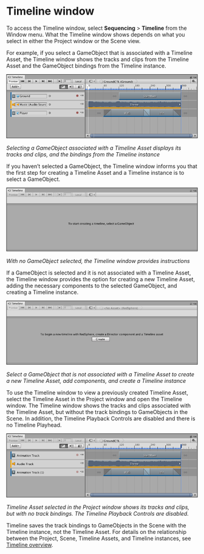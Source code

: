 # Timeline window

To access the Timeline window, select **Sequencing** &gt; **Timeline** from the Window menu. What the Timeline window
shows depends on what you select in either the Project window or the Scene view.

For example, if you select a GameObject that is associated with a Timeline Asset, the Timeline window shows the tracks
and clips from the Timeline Asset and the GameObject bindings from the Timeline instance.

![Selecting a GameObject associated with a Timeline Asset displays its tracks and clips, and the bindings from the Timeline instance](images/timeline_editor_bindings.png)

_Selecting a GameObject associated with a Timeline Asset displays its tracks and clips, and the bindings from the
Timeline instance_

If you haven’t selected a GameObject, the Timeline window informs you that the first step for creating a Timeline Asset
and a Timeline instance is to select a GameObject.

![With no GameObject selected, the Timeline window provides instructions](images/timeline_editor_to_start.png)

_With no GameObject selected, the Timeline window provides instructions_

If a GameObject is selected and it is not associated with a Timeline Asset, the Timeline window provides the option for
creating a new Timeline Asset, adding the necessary components to the selected GameObject, and creating a Timeline
instance.

![Select a GameObject that is not associated with a Timeline Asset to create a new Timeline Asset, add components, and create a Timeline instance](images/timeline_editor_create.png)

_Select a GameObject that is not associated with a Timeline Asset to create a new Timeline Asset, add components, and
create a Timeline instance_

To use the Timeline window to view a previously created Timeline Asset, select the Timeline Asset in the Project window
and open the Timeline window. The Timeline window shows the tracks and clips associated with the Timeline Asset, but
without the track bindings to GameObjects in the Scene. In addition, the Timeline Playback Controls are disabled and
there is no Timeline Playhead.

![Timeline Asset selected in the Project window shows its tracks and clips, but with no track bindings. The Timeline Playback Controls are disabled.](images/timeline_editor_project.png)

_Timeline Asset selected in the Project window shows its tracks and clips, but with no track bindings. The Timeline
Playback Controls are disabled._

Timeline saves the track bindings to GameObjects in the Scene with the Timeline instance, not the Timeline Asset. For
details on the relationship between the Project, Scene, Timeline Assets, and Timeline instances,
see [Timeline overview](tl_about.md).
